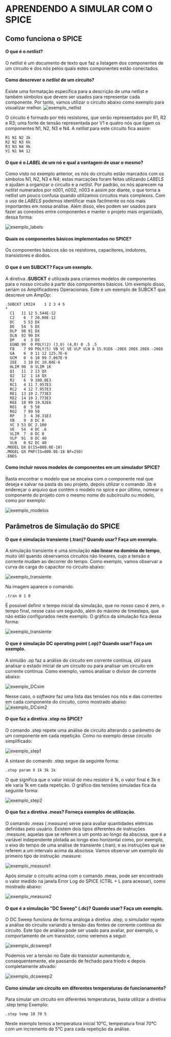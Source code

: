 # APRENDENDO A SIMULAR COM O SPICE

## Como funciona o SPICE

#### O que é o *netlist*?

O *netlist* é um documento de texto que faz a listagem dos componentes de um circuito e dos nós pelos quais estes componentes estão conectados.
	
#### Como descrever o *netlist* de um circuito?

Existe uma formatação específica para a descrição de uma netlist e também símbolos que devem ser usados para representar cada componente.
Por tanto, vamos utilizar o circuito abaixo como exemplo para visualizar melhor.
![exemplo_netlist](https://github.com/ciceroed/ELN22104_2020_2/blob/prof-lohmann-Alunos_01/Cícero%20Eduardo%20Dick%20Junior/ANP%201%20-%20LTspice/Img_Exemplos/Exemplo_netlist.PNG)

O circuito é formado por três resistores, que serão representados por R1, R2 e R3; uma fonte de tensão representada por V1 e quatro nós que ligam os componentes 
N1, N2, N3 e N4. A *netlist* para este circuito fica assim:

```
R1 N1 N2 3k
R2 N2 N3 6k
R3 N3 N4 9k
V1 N1 N4 12
```

#### O que é o *LABEL* de um nó e qual a vantagem de usar o mesmo?

Como visto no exemplo anterior, os nós do circuito estão marcados com os símbolos N1, N2, N3 e N4; estas marcações foram feitas utilizando *LABELS* e ajudam
a organizar o circuito e a *netlist*. Por padrão, os nós aparecem na *netlist* numerados por n001, n002, n003 e assim por diante, o que torna a netlist um
pouco confusa quando utilizamos circuitos mais complexos. Com o uso de *LABELS* podemos identificar mais facilmente os nós mais importantes em nossa análise.
Além disso, eles podem ser usados para fazer as conexões entre componentes e manter o projeto mais organizado, dessa forma:

![exemplo_labels](https://github.com/ciceroed/ELN22104_2020_2/blob/prof-lohmann-Alunos_01/Cícero%20Eduardo%20Dick%20Junior/ANP%201%20-%20LTspice/Img_Exemplos/Exemplo_labels.PNG)

#### Quais os componentes básicos implementados no SPICE?

Os componentes básicos são os resistores, capacitores, indutores, transistores e diodos.

#### O que é um **SUBCKT**? Faça um exemplo.

A diretiva **.SUBCKT** é utilizada para criarmos modelos de componentes para o nosso circuito á partir dos componentes básicos. Um exemplo disso, seriam
os Amplificadores Operacionais. Este é um exemplo de SUBCKT que descreve um AmpOp:
```
.SUBCKT LM324    1 2 3 4 5
*
  C1   11 12 5.544E-12
  C2    6  7 20.00E-12
  DC    5 53 DX
  DE   54  5 DX
  DLP  90 91 DX
  DLN  92 90 DX
  DP    4  3 DX
  EGND 99  0 POLY(2) (3,0) (4,0) 0 .5 .5
  FB    7 99 POLY(5) VB VC VE VLP VLN 0 15.91E6 -20E6 20E6 20E6 -20E6
  GA    6  0 11 12 125.7E-6
  GCM   0  6 10 99 7.067E-9
  IEE   3 10 DC 10.04E-6
  HLIM 90  0 VLIM 1K
  Q1   11  2 13 QX
  Q2   12  1 14 QX
  R2    6  9 100.0E3
  RC1   4 11 7.957E3
  RC2   4 12 7.957E3
  RE1  13 10 2.773E3
  RE2  14 10 2.773E3
  REE  10 99 19.92E6
  RO1   8  5 50
  RO2   7 99 50
  RP    3  4 30.31E3
  VB    9  0 DC 0
  VC 3 53 DC 2.100
  VE   54  4 DC .6
  VLIM  7  8 DC 0
  VLP  91  0 DC 40
  VLN   0 92 DC 40
.MODEL DX D(IS=800.0E-18)
.MODEL QX PNP(IS=800.0E-18 BF=250)
.ENDS
```

#### Como incluir novos modelos de componentes em um simulador SPICE?

Basta encontrar o modelo que se encaixa com o componente real que deseja e salvar na pasta do seu projeto, depois utilizar o comando .lib e endereçar o arquivo
que contém o modelo no spice e por último, nomear o componente do projeto com o mesmo nome do subcircuito ou modelo, como por exemplo:

![exemplo_modelos](https://github.com/ciceroed/ELN22104_2020_2/blob/prof-lohmann-Alunos_01/Cícero%20Eduardo%20Dick%20Junior/ANP%201%20-%20LTspice/Img_Exemplos/Exemplo_modelos.PNG)

## Parâmetros de Simulação do SPICE

#### O que é simulação transiente (.tran)? Quando usar? Faça um exemplo.

A simulação transiente é uma simulação **não linear no domínio de tempo**, muito útil quando observamos circuitos não lineares, cujo a tensão e corrente 
mudam ao decorrer do tempo. Como exemplo, vamos observar a curva de carga do capacitor no circuito abaixo:

![exemplo_transiente](https://github.com/ciceroed/ELN22104_2020_2/blob/prof-lohmann-Alunos_01/Cícero%20Eduardo%20Dick%20Junior/ANP%201%20-%20LTspice/Img_Exemplos/Exemplo_transiente.PNG)

Na imagem aparece o comando:
```
.tran 0 1 0
```
É possível definir o tempo inicial da simulação, que no nosso caso é zero, o tempo final, nesse caso um segundo, além do máximo de timesteps, que não estão
configurados neste exemplo. O gráfico da simulação fica dessa forma:

![exemplo_transiente](https://github.com/ciceroed/ELN22104_2020_2/blob/prof-lohmann-Alunos_01/Cícero%20Eduardo%20Dick%20Junior/ANP%201%20-%20LTspice/Img_Exemplos/Exemplo_transiente2.PNG)

#### O que é simulação DC operating point (.op)? Quando usar? Faça um exemplo.

A simulão .op faz a análise do circuito em corrente contínua, útil para analisar o estado inicial de um circuito ou para analisar um circuito em corrente
continua. Como exemplo, vamos analisar o divisor de corrente abaixo:

![exemplo_DCsim](https://github.com/ciceroed/ELN22104_2020_2/blob/prof-lohmann-Alunos_01/Cícero%20Eduardo%20Dick%20Junior/ANP%201%20-%20LTspice/Img_Exemplos/Exemplo_DCsim.PNG)

Nesse caso, o *software* faz uma lista das tensões nos nós e das correntes em cada componente do circuito, como mostrado abaixo:
![exemplo_DCsim2](https://github.com/ciceroed/ELN22104_2020_2/blob/prof-lohmann-Alunos_01/Cícero%20Eduardo%20Dick%20Junior/ANP%201%20-%20LTspice/Img_Exemplos/Exemplo_DCsim2.PNG)

#### O que faz a diretiva .step no SPICE?

O comando .step repete uma análise de circuito alterando o parâmetro de um componente em cada repetição. Como no exemplo desse circuito simplificado:

![exemplo_step1](https://github.com/ciceroed/ELN22104_2020_2/blob/prof-lohmann-Alunos_01/Cícero%20Eduardo%20Dick%20Junior/ANP%201%20-%20LTspice/Img_Exemplos/exemplo_step.PNG)

A sintaxe do comando .step segue da seguinte forma:
```
.step param X 1k 3k 1k
```
O que significa que o valor inicial do meu resistor é 1k, o valor final é 3k e ele varia 1k em cada repetição.
O gráfico das tensões simuladas fica da seguinte forma:

![exemplo_step2](https://github.com/ciceroed/ELN22104_2020_2/blob/prof-lohmann-Alunos_01/Cícero%20Eduardo%20Dick%20Junior/ANP%201%20-%20LTspice/Img_Exemplos/exemplo_step2.PNG)

#### O que faz a diretiva .meas? Forneça exemplos de utilização.

O comando .meas (.measure) serve para avaliar quantidades elétricas definidas pelo usuário. Existem dois tipos diferentes de instruções .measure, aquelas que se
referem a um ponto ao longo da abscissa, que é a variável independente plotada ao longo eixo horizontal como, por exemplo, o eixo do tempo de uma análise de transiente
(.tran); e as instruções que se referem a um intervalo acima da abscissa. Vamos observar um exemplo do primeiro tipo de instrução .measure:

![exemplo_measure1](https://github.com/ciceroed/ELN22104_2020_2/blob/prof-lohmann-Alunos_01/Cícero%20Eduardo%20Dick%20Junior/ANP%201%20-%20LTspice/Img_Exemplos/exemplo_measure1.PNG)

Após simular o circuito acima com o comando .meas, pode ser encontrado o valor medido na janela Error Log do SPICE (CTRL + L para acessar), como mostrado abaixo:

![exemplo_measure2](https://github.com/ciceroed/ELN22104_2020_2/blob/prof-lohmann-Alunos_01/Cícero%20Eduardo%20Dick%20Junior/ANP%201%20-%20LTspice/Img_Exemplos/exemplo_measure2.PNG)

#### O que é a simulação "DC Sweep" (.dc)? Quando usar? Faça um exemplo.

O DC Sweep funciona de forma análoga a diretiva .step, o simulador repete a análise do circuito variando a tensão das fontes de corrente contínua do circuito.
Este tipo de análise pode ser usado para avaliar, por exemplo, o comportamento de um transistor, como veremos a seguir.

![exemplo_dcsweep1](https://github.com/ciceroed/ELN22104_2020_2/blob/prof-lohmann-Alunos_01/Cícero%20Eduardo%20Dick%20Junior/ANP%201%20-%20LTspice/Img_Exemplos/exemplo_dcsweep1.PNG)

Podemos ver a tensão no Gate do transistor aumentando e, consequentemente, ele passando de fechado para triodo e depois completamente ativado:

![exemplo_dcsweep2](https://github.com/ciceroed/ELN22104_2020_2/blob/prof-lohmann-Alunos_01/Cícero%20Eduardo%20Dick%20Junior/ANP%201%20-%20LTspice/Img_Exemplos/exemplo_dcsweep2.PNG)

#### Como simular um circuito em diferentes temperaturas de funcionamento?

Para simular um circuito em diferentes temperaturas, basta utilizar a diretiva .step temp <Tinicial> <Tfinal> <Tstep>
Exemplo:
```
.step temp 10 70 5
```
Neste exemplo temos a temperatura inicial 10°C, temperatura final 70°C com um incremento de 5°C para cada repetição da análise.
